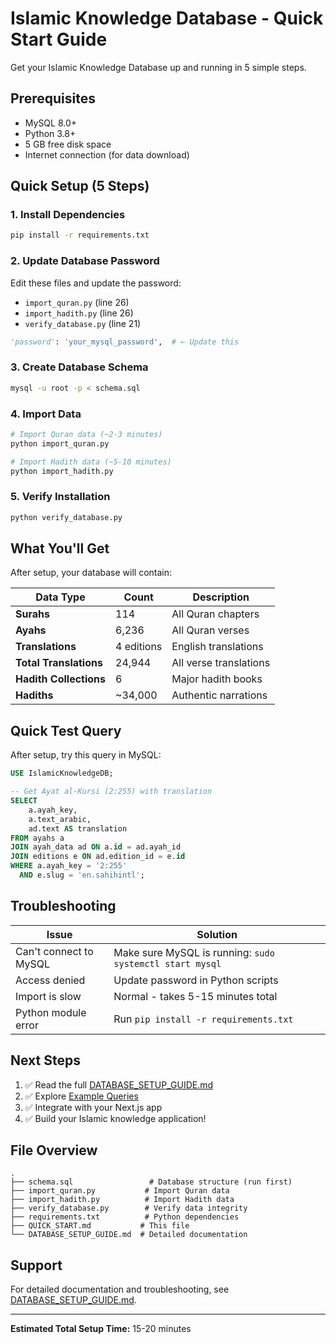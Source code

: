 # Islamic Knowledge Database - Quick Start Guide

Get your Islamic Knowledge Database up and running in 5 simple steps.

## Prerequisites

- MySQL 8.0+
- Python 3.8+
- 5 GB free disk space
- Internet connection (for data download)

## Quick Setup (5 Steps)

### 1. Install Dependencies

```bash
pip install -r requirements.txt
```

### 2. Update Database Password

Edit these files and update the password:
- `import_quran.py` (line 26)
- `import_hadith.py` (line 26)
- `verify_database.py` (line 21)

```python
'password': 'your_mysql_password',  # ← Update this
```

### 3. Create Database Schema

```bash
mysql -u root -p < schema.sql
```

### 4. Import Data

```bash
# Import Quran data (~2-3 minutes)
python import_quran.py

# Import Hadith data (~5-10 minutes)
python import_hadith.py
```

### 5. Verify Installation

```bash
python verify_database.py
```

## What You'll Get

After setup, your database will contain:

| Data Type | Count | Description |
|-----------|-------|-------------|
| **Surahs** | 114 | All Quran chapters |
| **Ayahs** | 6,236 | All Quran verses |
| **Translations** | 4 editions | English translations |
| **Total Translations** | 24,944 | All verse translations |
| **Hadith Collections** | 6 | Major hadith books |
| **Hadiths** | ~34,000 | Authentic narrations |

## Quick Test Query

After setup, try this query in MySQL:

```sql
USE IslamicKnowledgeDB;

-- Get Ayat al-Kursi (2:255) with translation
SELECT
    a.ayah_key,
    a.text_arabic,
    ad.text AS translation
FROM ayahs a
JOIN ayah_data ad ON a.id = ad.ayah_id
JOIN editions e ON ad.edition_id = e.id
WHERE a.ayah_key = '2:255'
  AND e.slug = 'en.sahihintl';
```

## Troubleshooting

| Issue | Solution |
|-------|----------|
| Can't connect to MySQL | Make sure MySQL is running: `sudo systemctl start mysql` |
| Access denied | Update password in Python scripts |
| Import is slow | Normal - takes 5-15 minutes total |
| Python module error | Run `pip install -r requirements.txt` |

## Next Steps

1. ✅ Read the full [DATABASE_SETUP_GUIDE.md](DATABASE_SETUP_GUIDE.md)
2. ✅ Explore [Example Queries](DATABASE_SETUP_GUIDE.md#example-queries)
3. ✅ Integrate with your Next.js app
4. ✅ Build your Islamic knowledge application!

## File Overview

```
.
├── schema.sql                 # Database structure (run first)
├── import_quran.py           # Import Quran data
├── import_hadith.py          # Import Hadith data
├── verify_database.py        # Verify data integrity
├── requirements.txt          # Python dependencies
├── QUICK_START.md           # This file
└── DATABASE_SETUP_GUIDE.md  # Detailed documentation
```

## Support

For detailed documentation and troubleshooting, see [DATABASE_SETUP_GUIDE.md](DATABASE_SETUP_GUIDE.md).

---

**Estimated Total Setup Time:** 15-20 minutes
